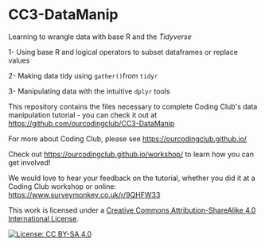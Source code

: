 # CC3-DataManip
Learning to wrangle data with base R and the *Tidyverse*

1- Using base R and logical operators to subset dataframes or replace values

2- Making data tidy using `gather()`from `tidyr` <br>

3- Manipulating data with the intuitive `dplyr` tools <br>

This repository contains the files necessary to complete Coding Club's data manipulation tutorial - you can check it out at https://github.com/ourcodingclub/CC3-DataManip

For more about Coding Club, please see https://ourcodingclub.github.io/

Check out https://ourcodingclub.github.io/workshop/ to learn how you can get involved!

We would love to hear your feedback on the tutorial, whether you did it at a Coding Club workshop or online: 
https://www.surveymonkey.co.uk/r/9QHFW33

This work is licensed under a [Creative Commons Attribution-ShareAlike 4.0 International License](https://creativecommons.org/licenses/by-sa/4.0/).

[![License: CC BY-SA 4.0](https://licensebuttons.net/l/by-sa/4.0/80x15.png)](https://creativecommons.org/licenses/by-sa/4.0/)
